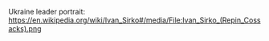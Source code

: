 Ukraine leader portrait: https://en.wikipedia.org/wiki/Ivan_Sirko#/media/File:Ivan_Sirko_(Repin_Cossacks).png
